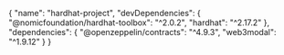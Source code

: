 {
  "name": "hardhat-project",
  "devDependencies": {
    "@nomicfoundation/hardhat-toolbox": "^2.0.2",
    "hardhat": "^2.17.2"
  },
  "dependencies": {
    "@openzeppelin/contracts": "^4.9.3",
    "web3modal": "^1.9.12"
  }
}
